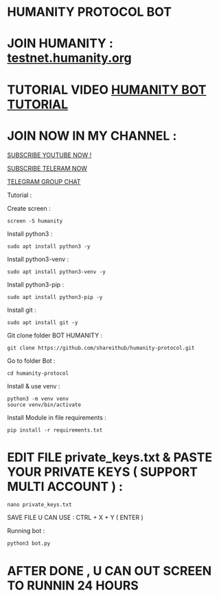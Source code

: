 # HUMANITY PROTOCOL BOT

# JOIN HUMANITY : [testnet.humanity.org](testnet.humanity.org/login?ref=shareithub)

# TUTORIAL VIDEO [HUMANITY BOT TUTORIAL](https://youtu.be/LdLYZ5fNHks)

# JOIN NOW IN MY CHANNEL :

[SUBSCRIBE YOUTUBE NOW !](https://www.youtube.com/@SHAREITHUB_COM)

[SUBSCRIBE TELERAM NOW](https://t.me/SHAREITHUB_COM)

[TELEGRAM GROUP CHAT](https://t.me/DISS_SHAREITHUB)

Tutorial :

Create screen :
```
screen -S humanity
```

Install python3 :
```
sudo apt install python3 -y
```

Install python3-venv :
```
sudo apt install python3-venv -y
```

Install python3-pip :
```
sudo apt install python3-pip -y
```

Install git :
```
sudo apt install git -y
```

Git clone folder BOT HUMANITY :
```
git clone https://github.com/shareithub/humanity-protocol.git
```

Go to folder Bot :
```
cd humanity-protocol
```

Install & use venv :
```
python3 -m venv venv
source venv/bin/activate
```

Install Module in file requirements :
```
pip install -r requirements.txt
```

# EDIT FILE private_keys.txt & PASTE YOUR PRIVATE KEYS ( SUPPORT MULTI ACCOUNT ) :
```
nano private_keys.txt
```

SAVE FILE U CAN USE : CTRL + X + Y ( ENTER )

Running bot :
```
python3 bot.py
```

# AFTER DONE , U CAN OUT SCREEN TO RUNNIN 24 HOURS




